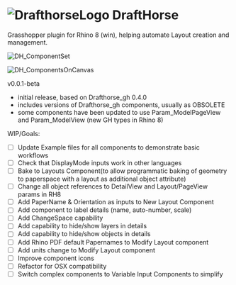 # ![DrafthorseLogo](https://github.com/jkamm/DraftHorse_gh/assets/9583495/06ac40b9-99bc-4328-9671-e6da55de96ec) DraftHorse 

Grasshopper plugin for Rhino 8 (win), helping automate Layout creation and management. 

![DH_ComponentSet](https://github.com/jkamm/DraftHorse_gh/assets/9583495/7946460c-24f0-4e05-aa82-76cbafe302c8)

![DH_ComponentsOnCanvas](https://github.com/jkamm/DraftHorse_gh/assets/9583495/b33f200d-0709-493f-8a3f-38773b4097d2)

v0.0.1-beta
- initial release, based on Drafthorse_gh 0.4.0
- includes versions of Drafthorse_gh components, usually as OBSOLETE
- some components have been updated to use Param_ModelPageView and Param_ModelView (new GH types in Rhino 8)
  
WIP/Goals:

- [ ] Update Example files for all components to demonstrate basic workflows		
- [ ] Check that DisplayMode inputs work in other languages
- [ ] Bake to Layouts Component(to allow programmatic baking of geometry to paperspace with a layout as additional object attribute)
- [ ] Change all object references to DetailView and Layout/PageView params in RH8
- [ ] Add PaperName & Orientation as inputs to New Layout Component
- [ ] Add component to label details (name, auto-number, scale)
- [ ] Add ChangeSpace capability
- [ ] Add capability to hide/show layers in details
- [ ] Add capability to hide/show objects in details
- [ ] Add Rhino PDF default Papernames to Modify Layout component
- [ ] Add units change to Modify Layout component
- [ ] Improve component icons
- [ ] Refactor for OSX compatibility
- [ ] Switch complex components to Variable Input Components to simplify